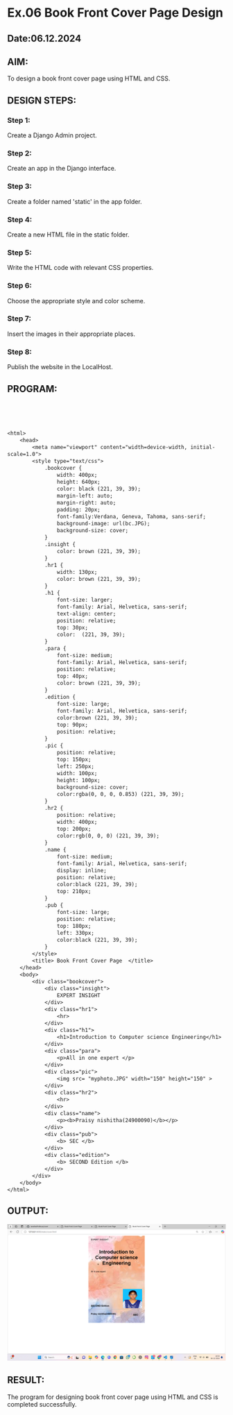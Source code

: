 # Ex.06 Book Front Cover Page Design
## Date:06.12.2024

## AIM:
To design a book front cover page using HTML and CSS.

## DESIGN STEPS:

### Step 1:
Create a Django Admin project.

### Step 2:
Create an app in the Django interface.

### Step 3:
Create a folder named 'static' in the app folder.

### Step 4:
Create a new HTML file in the static folder.

### Step 5:
Write the HTML code with relevant CSS properties.

### Step 6:
Choose the appropriate style and color scheme.

### Step 7:
Insert the images in their appropriate places.

### Step 8:
Publish the website in the LocalHost.

## PROGRAM:
```




<html>
    <head>
        <meta name="viewport" content="width=device-width, initial-scale=1.0">
        <style type="text/css">
            .bookcover {
                width: 400px;
                height: 640px;
                color: black (221, 39, 39);
                margin-left: auto;
                margin-right: auto;
                padding: 20px;
                font-family:Verdana, Geneva, Tahoma, sans-serif;
                background-image: url(bc.JPG);
                background-size: cover;
            }
            .insight {
                color: brown (221, 39, 39);
            }
            .hr1 {
                width: 130px;
                color: brown (221, 39, 39);
            }
            .h1 {
                font-size: larger;
                font-family: Arial, Helvetica, sans-serif;
                text-align: center;
                position: relative;
                top: 30px;
                color:  (221, 39, 39);
            }
            .para {
                font-size: medium;
                font-family: Arial, Helvetica, sans-serif;
                position: relative;
                top: 40px; 
                color: brown (221, 39, 39); 
            }
            .edition {
                font-size: large;
                font-family: Arial, Helvetica, sans-serif;
                color:brown (221, 39, 39);
                top: 90px;
                position: relative;
            }
            .pic {
                position: relative;
                top: 150px;
                left: 250px;
                width: 100px;
                height: 100px;
                background-size: cover;
                color:rgba(0, 0, 0, 0.853) (221, 39, 39);
            }
            .hr2 {
                position: relative;
                width: 400px;
                top: 200px;
                color:rgb(0, 0, 0) (221, 39, 39);
            }
            .name {
                font-size: medium;
                font-family: Arial, Helvetica, sans-serif;
                display: inline;
                position: relative;
                color:black (221, 39, 39);
                top: 210px;
            }
            .pub {
                font-size: large;
                position: relative;
                top: 180px;
                left: 330px;
                color:black (221, 39, 39);
            }
        </style>
        <title> Book Front Cover Page  </title>
    </head>
    <body>
        <div class="bookcover">
            <div class="insight">
                EXPERT INSIGHT
            </div>
            <div class="hr1">
                <hr>
            </div>
            <div class="h1">
                <h1>Introduction to Computer science Engineering</h1>
            </div>
            <div class="para">
                <p>All in one expert </p>
            </div>
            <div class="pic">
                <img src= "myphoto.JPG" width="150" height="150" >
            </div>
            <div class="hr2">
                <hr>
            </div>
            <div class="name">
                <p><b>Praisy nishitha(24900090)</b></p>
            </div>
            <div class="pub">
                <b> SEC </b>
            </div>
            <div class="edition">
                <b> SECOND Edition </b>
            </div>
        </div>
    </body>
</html>
```
## OUTPUT:
![alt text](<Screenshot 2024-12-06 105450.png>)

## RESULT:
The program for designing book front cover page using HTML and CSS is completed successfully.

